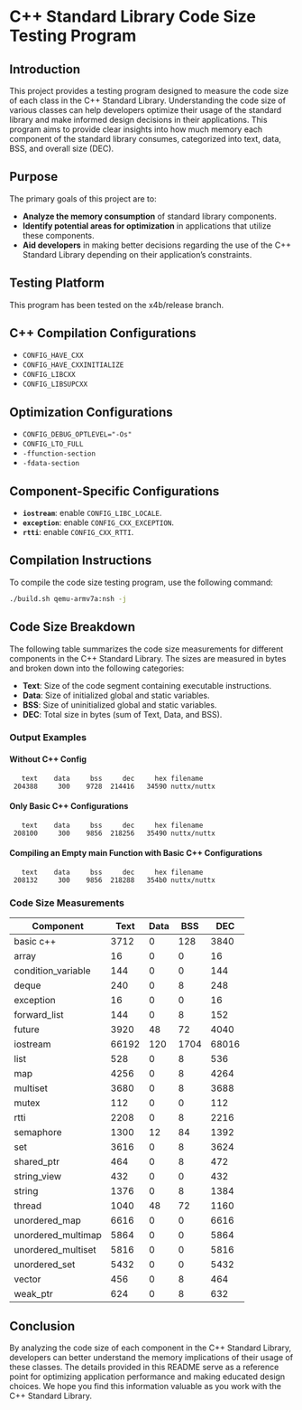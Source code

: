 # C++ Standard Library Code Size Testing Program

## Introduction

This project provides a testing program designed to measure the code size of each class in the C++ Standard Library. Understanding the code size of various classes can help developers optimize their usage of the standard library and make informed design decisions in their applications. This program aims to provide clear insights into how much memory each component of the standard library consumes, categorized into text, data, BSS, and overall size (DEC).

## Purpose

The primary goals of this project are to:
- **Analyze the memory consumption** of standard library components.
- **Identify potential areas for optimization** in applications that utilize these components.
- **Aid developers** in making better decisions regarding the use of the C++ Standard Library depending on their application’s constraints.

## Testing Platform
This program has been tested on the x4b/release branch.

## C++ Compilation Configurations

- `CONFIG_HAVE_CXX`
- `CONFIG_HAVE_CXXINITIALIZE`
- `CONFIG_LIBCXX`
- `CONFIG_LIBSUPCXX`

## Optimization Configurations

- `CONFIG_DEBUG_OPTLEVEL="-Os"`
- `CONFIG_LTO_FULL`
- `-ffunction-section`
- `-fdata-section`

## Component-Specific Configurations

- **`iostream`**: enable `CONFIG_LIBC_LOCALE`.
- **`exception`**: enable `CONFIG_CXX_EXCEPTION`.
- **`rtti`**: enable `CONFIG_CXX_RTTI`.

## Compilation Instructions

To compile the code size testing program, use the following command:

```bash
./build.sh qemu-armv7a:nsh -j
```

## Code Size Breakdown

The following table summarizes the code size measurements for different components in the C++ Standard Library. The sizes are measured in bytes and broken down into the following categories:

- **Text**: Size of the code segment containing executable instructions.
- **Data**: Size of initialized global and static variables.
- **BSS**: Size of uninitialized global and static variables.
- **DEC**: Total size in bytes (sum of Text, Data, and BSS).

### Output Examples

#### Without C++ Config

```
   text    data     bss     dec     hex filename
 204388     300    9728  214416   34590 nuttx/nuttx
```

#### Only Basic C++ Configurations

```
   text    data     bss     dec     hex filename
 208100     300    9856  218256   35490 nuttx/nuttx
```

#### Compiling an Empty main Function with Basic C++ Configurations

```
   text    data     bss     dec     hex filename
 208132     300    9856  218288   354b0 nuttx/nuttx
```

### Code Size Measurements

| **Component**        | **Text** | **Data** | **BSS** | **DEC** |
| ---------------------|---------|---------|---------|--------|
| basic c++            | 3712    | 0       | 128     | 3840   |
| array                | 16      | 0       | 0       | 16      |
| condition_variable   | 144     | 0       | 0       | 144     |
| deque                | 240     | 0       | 8       | 248     |
| exception            | 16      | 0       | 0       | 16      |
| forward_list         | 144     | 0       | 8       | 152     |
| future               | 3920    | 48      | 72      | 4040    |
| iostream             | 66192   | 120     | 1704    | 68016   |
| list                 | 528     | 0       | 8       | 536     |
| map                  | 4256    | 0       | 8       | 4264    |
| multiset             | 3680    | 0       | 8       | 3688    |
| mutex                | 112     | 0       | 0       | 112     |
| rtti                 | 2208    | 0       | 8       | 2216    |
| semaphore            | 1300    | 12      | 84      | 1392    |
| set                  | 3616    | 0       | 8       | 3624    |
| shared_ptr           | 464     | 0       | 8       | 472     |
| string_view          | 432     | 0       | 0       | 432     |
| string               | 1376    | 0       | 8       | 1384    |
| thread               | 1040    | 48      | 72      | 1160    |
| unordered_map        | 6616    | 0       | 0       | 6616    |
| unordered_multimap   | 5864    | 0       | 0       | 5864    |
| unordered_multiset   | 5816    | 0       | 0       | 5816    |
| unordered_set        | 5432    | 0       | 0       | 5432    |
| vector               | 456     | 0       | 8       | 464     |
| weak_ptr             | 624     | 0       | 8       | 632     |

## Conclusion

By analyzing the code size of each component in the C++ Standard Library, developers can better understand the memory implications of their usage of these classes. The details provided in this README serve as a reference point for optimizing application performance and making educated design choices. We hope you find this information valuable as you work with the C++ Standard Library.
